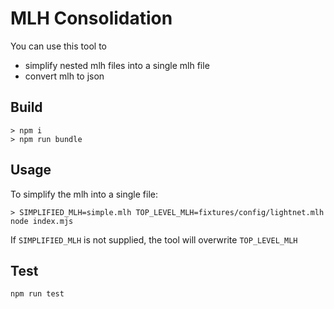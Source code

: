 # MLH Consolidation

You can use this tool to

- simplify nested mlh files into a single mlh file
- convert mlh to json

## Build

```
> npm i
> npm run bundle
```

## Usage

To simplify the mlh into a single file:

```
> SIMPLIFIED_MLH=simple.mlh TOP_LEVEL_MLH=fixtures/config/lightnet.mlh node index.mjs
```
If `SIMPLIFIED_MLH` is not supplied, the tool will overwrite `TOP_LEVEL_MLH`

## Test

```
npm run test
```
